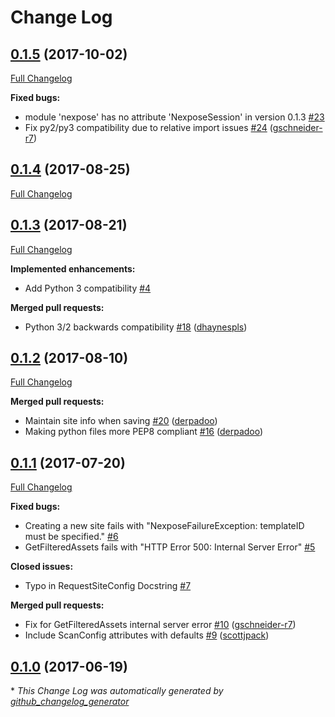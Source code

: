 # Change Log

## [0.1.5](https://github.com/rapid7/nexpose-client-python/tree/0.1.5) (2017-10-02)
[Full Changelog](https://github.com/rapid7/nexpose-client-python/compare/0.1.4...0.1.5)

**Fixed bugs:**

- module 'nexpose' has no attribute 'NexposeSession' in version 0.1.3 [\#23](https://github.com/rapid7/nexpose-client-python/issues/23)
- Fix py2/py3 compatibility due to relative import issues [\#24](https://github.com/rapid7/nexpose-client-python/pull/24) ([gschneider-r7](https://github.com/gschneider-r7))

## [0.1.4](https://github.com/rapid7/nexpose-client-python/tree/0.1.4) (2017-08-25)
[Full Changelog](https://github.com/rapid7/nexpose-client-python/compare/0.1.3...0.1.4)

## [0.1.3](https://github.com/rapid7/nexpose-client-python/tree/0.1.3) (2017-08-21)
[Full Changelog](https://github.com/rapid7/nexpose-client-python/compare/0.1.2...0.1.3)

**Implemented enhancements:**

- Add Python 3 compatibility [\#4](https://github.com/rapid7/nexpose-client-python/issues/4)

**Merged pull requests:**

- Python 3/2 backwards compatibility  [\#18](https://github.com/rapid7/nexpose-client-python/pull/18) ([dhaynespls](https://github.com/dhaynespls))

## [0.1.2](https://github.com/rapid7/nexpose-client-python/tree/0.1.2) (2017-08-10)
[Full Changelog](https://github.com/rapid7/nexpose-client-python/compare/0.1.1...0.1.2)

**Merged pull requests:**

- Maintain site info when saving [\#20](https://github.com/rapid7/nexpose-client-python/pull/20) ([derpadoo](https://github.com/derpadoo))
- Making python files more PEP8 compliant [\#16](https://github.com/rapid7/nexpose-client-python/pull/16) ([derpadoo](https://github.com/derpadoo))

## [0.1.1](https://github.com/rapid7/nexpose-client-python/tree/0.1.1) (2017-07-20)
[Full Changelog](https://github.com/rapid7/nexpose-client-python/compare/0.1.0...0.1.1)

**Fixed bugs:**

- Creating a new site fails with "NexposeFailureException: templateID must be specified." [\#6](https://github.com/rapid7/nexpose-client-python/issues/6)
- GetFilteredAssets fails with "HTTP Error 500: Internal Server Error" [\#5](https://github.com/rapid7/nexpose-client-python/issues/5)

**Closed issues:**

- Typo in RequestSiteConfig Docstring [\#7](https://github.com/rapid7/nexpose-client-python/issues/7)

**Merged pull requests:**

- Fix for GetFilteredAssets internal server error [\#10](https://github.com/rapid7/nexpose-client-python/pull/10) ([gschneider-r7](https://github.com/gschneider-r7))
- Include ScanConfig attributes with defaults [\#9](https://github.com/rapid7/nexpose-client-python/pull/9) ([scottjpack](https://github.com/scottjpack))

## [0.1.0](https://github.com/rapid7/nexpose-client-python/tree/0.1.0) (2017-06-19)


\* *This Change Log was automatically generated by [github_changelog_generator](https://github.com/skywinder/Github-Changelog-Generator)*